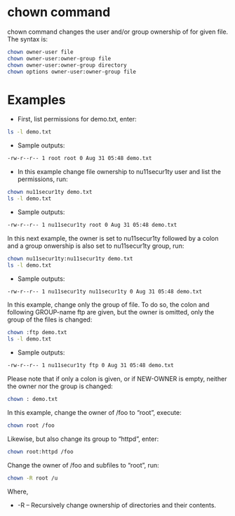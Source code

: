 # chown command
chown command changes the user and/or group ownership of for given file. The syntax is:

```bash
chown owner-user file 
chown owner-user:owner-group file
chown owner-user:owner-group directory
chown options owner-user:owner-group file
```

# Examples
- First, list permissions for demo.txt, enter:
```bash
ls -l demo.txt
```
- Sample outputs:
```bash
-rw-r--r-- 1 root root 0 Aug 31 05:48 demo.txt
```
- In this example change file ownership to nu11secur1ty user and list the permissions, run:

```bash
chown nu11secur1ty demo.txt
ls -l demo.txt
```

- Sample outputs:

```bash
-rw-r--r-- 1 nu11secur1ty root 0 Aug 31 05:48 demo.txt
```

In this next example, the owner is set to nu11secur1ty followed by a colon and a group onwership is also set to nu11secur1ty group, run:

```bash
chown nu11secur1ty:nu11secur1ty demo.txt
ls -l demo.txt
```

- Sample outputs:

```bash
-rw-r--r-- 1 nu11secur1ty nu11secur1ty 0 Aug 31 05:48 demo.txt
```

In this example, change only the group of file. To do so, the colon and following GROUP-name ftp are given, 
but the owner is omitted, only the group of the files is changed:

```bash
chown :ftp demo.txt
ls -l demo.txt
```
- Sample outputs:

```bash
-rw-r--r-- 1 nu11secur1ty ftp 0 Aug 31 05:48 demo.txt
```

Please note that if only a colon is given, or if NEW-OWNER is empty, neither the owner nor the group is changed:
```bash
chown : demo.txt
```

In this example, change the owner of /foo to “root”, execute:
```bash
chown root /foo
```
Likewise, but also change its group to “httpd”, enter:
```bash
chown root:httpd /foo
```
Change the owner of /foo and subfiles to “root”, run:
```bash
chown -R root /u
```
Where,

- -R – Recursively change ownership of directories and their contents.
